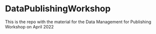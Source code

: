 # DataPublishingWorkshop
This is the repo with the material for the Data Management for Publishing Workshop on April 2022
